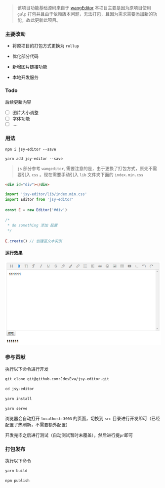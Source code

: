> 该项目功能基础源码来自于 [wangEditor](https://github.com/wangfupeng1988/wangEditor) 本项目主要是因为原项目使用 `gulp` 打包并且由于依赖版本问题，无法打包，且因为需求需要添加新的功能，故此更新此项目。

### 主要改动

- 将原项目的打包方式更换为 `rollup`

- 优化部分代码

- 新增图片链接功能

- 本地开发服务

### Todo

后续更新内容

- [ ] 图片大小调整
- [ ] 字体功能
- [ ] ....

### 用法

```shell
npm i jsy-editor --save
```

```shell
yarn add jsy-editor --save
```

> `js` 部分参考 `wangeditor`, 需要注意的是，由于更换了打包方式，原先不需要引入 `css` 。现在需要手动引入 `lib` 文件夹下面的 `index.min.css`

```html
<div id="div"></div>
```

```js
import 'jsy-editor/lib/index.min.css'
import Editor from 'jsy-editor'

const E = new Editor('#div')

/*
 * do something 添加 配置
 */

E.create() // 创建富文本实例
```

#### 运行效果

![image](examples/image/example.png)

### 参与贡献

执行以下命令进行开发

```shell
git clone git@github.com:JdesEva/jsy-editor.git

cd jsy-editor

yarn install

yarn serve
```

浏览器会自动打开 `localhost:3003` 的页面，切换到 `src` 目录进行开发即可（已经配置了热刷新，不需要额外配置）

开发完毕之后进行测试（自动测试暂时未覆盖），然后进行提`pr`即可

### 打包发布

执行以下命令

```shell
yarn build

npm publish
```
